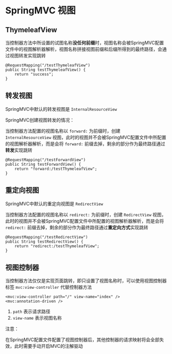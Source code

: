 # SpringMVC 视图

## ThymeleafView

当控制器方法中所设置的试图名称**没任何前缀**时，视图名称会被SpringMVC配置文件中的视图解析器解析，视图名称拼接视图前缀和后缀所得到的最终路径，会通过视图转发实现跳转

```
@RequestMapping("/testThymeleafView")
public String testThymeleafView() {
    return "success";
}
```

## 转发视图

SpringMVC中默认的转发视图是 `InternalResourceView`

SpringMVC创建视图转发的情况：

当控制器方法配置的视图名称以 `forward:` 为前缀时，创建 `InternalResourceView` 视图，此时的视图并不会被SpringMVC配置文件中所配置的视图解析器解析，而是会将 `forward:` 前缀去掉，剩余的部分作为最终路径通过**转发**实现跳转 

```
@RequestMapping("/testForwardView")
public String testForwardView() {
    return "forward:/testThymeleafView";
}
```

## 重定向视图

SpringMVC中默认的重定向视图是 `RedirectView`

当控制器方法配置的视图名称以 `redirect:` 为前缀时，创建 `RedirectView` 视图，此时的视图并不会被SpringMVC配置文件中所配置的视图解析器解析，而是会将 `redirect:` 前缀去掉，剩余的部分作为最终路径通过**重定向方式**实现跳转 

```
@RequestMapping("/testRedirectView")
public String testRedirectView() {
    return "redirect:/testThymeleafView";
}
```

## 视图控制器

当控制器方法仅仅是实现页面跳转，即只设置了视图名称时，可以使用视图控制器标签 `mvc:view-controller` 代替控制器方法

```
<mvc:view-controller path="/" view-name="index" />
<mvc:annotation-driven />
```

1. `path` 表示请求路径
2. `view-name` 表示视图名称

注意：

在SpringMVC配置文件配置了视图控制器后，其他控制器的请求映射将会全部失效，此时需要手动开启MVC的注解驱动
